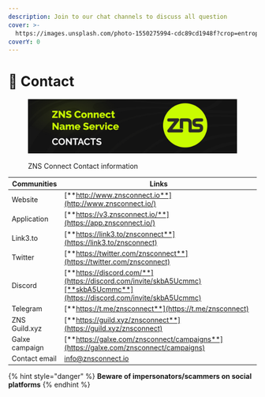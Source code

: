 ```yaml
---
description: Join to our chat channels to discuss all question
cover: >-
  https://images.unsplash.com/photo-1550275994-cdc89cd1948f?crop=entropy&cs=srgb&fm=jpg&ixid=M3wxOTcwMjR8MHwxfHNlYXJjaHwzfHxuZW9ufGVufDB8fHx8MTY4NzI0MzMyMnww&ixlib=rb-4.0.3&q=85
coverY: 0
---
```


# 🔗 Contact

<figure><img src=".gitbook/assets/Poster Twitter 59.jpg" alt=""><figcaption><p>ZNS Connect Contact information</p></figcaption></figure>

| Communities    | Links                                                                                                                    |
| -------------- | ------------------------------------------------------------------------------------------------------------------------ |
| Website        | [**http://www.znsconnect.io**](http://www.znsconnect.io/)                                                                |
| Application    | [**https://v3.znsconnect.io/**](https://app.znsconnect.io/)                                                              |
| Link3.to       | [**https://link3.to/znsconnect**](https://link3.to/znsconnect)                                                           |
| Twitter        | [**https://twitter.com/znsconnect**](https://twitter.com/znsconnect)                                                     |
| Discord        | [**https://discord.com/**](https://discord.com/invite/skbA5Ucmmc)[**skbA5Ucmmc**](https://discord.com/invite/skbA5Ucmmc) |
| Telegram       | [**https://t.me/znsconnect**](https://t.me/znsconnect)                                                                   |
| ZNS Guild.xyz  | [**https://guild.xyz/znsconnect**](https://guild.xyz/znsconnect)                                                         |
| Galxe campaign | [**https://galxe.com/znsconnect/campaigns**](https://galxe.com/znsconnect/campaigns)                                     |
| Contact email  | info@znsconnect.io                                                                                                       |

{% hint style="danger" %}
**Beware of impersonators/scammers on social platforms**&#x20;
{% endhint %}
